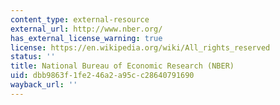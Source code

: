 ```yaml
---
content_type: external-resource
external_url: http://www.nber.org/
has_external_license_warning: true
license: https://en.wikipedia.org/wiki/All_rights_reserved
status: ''
title: National Bureau of Economic Research (NBER)
uid: dbb9863f-1fe2-46a2-a95c-c28640791690
wayback_url: ''
---
```

